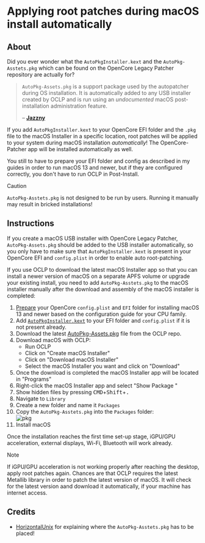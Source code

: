 # Applying root patches during macOS install automatically 

## About

Did you ever wonder what the `AutoPkgInstaller.kext` and the `AutoPkg-Asstets.pkg` which can be found on the OpenCore Legacy Patcher repository are actually for?

> `AutoPkg-Assets.pkg` is a support package used by the autopatcher during OS installation. It is automatically added to any USB installer created by OCLP and is run using an *undocumented* macOS post-installation administration feature.
> 
> – [**Jazzny**](https://forums.macrumors.com/threads/macos-12-monterey-on-unsupported-macs-thread.2299557/page-283?post=31315624#post-31315624)

If you add `AutoPkgInstaller.kext` to your OpenCore EFI folder and the `.pkg` file to the macOS Installer in a specific location, root patches will be applied to your system during macOS installation *automatically*! The OpenCore-Patcher app will be installed automatically as well.

You still to have to prepare your EFI folder and config as described in my guides in order to run macOS 13 and newer, but if they are configured correctly, you don't have to run OCLP in Post-Install.

> [!CAUTION]
> 
> `AutoPkg-Asstets.pkg` is not designed to be run by users. Running it manually may result in bricked installations!

## Instructions
If you create a macOS USB installer with OpenCore Legacy Patcher, `AutoPkg-Assets.pkg` should be added to the USB installer automatically, so you only have to make sure that `AutoPkgInstaller.kext` is present in your OpenCore EFI and `config.plist` in order to enable auto root-patching.

If you use OCLP to download the latest macOS Installer app so that you can install a newer version of macOS on a separate APFS volume or upgrade your existing install, you need to add `AutoPkg-Asstets.pkg` to the macOS installer manually after the download and assembly of the macOS installer is completed:

1. [Prepare](https://github.com/5T33Z0/OC-Little-Translated/tree/main/14_OCLP_Wintel#configuration-guides) your OpenCore `config.plist` and `EFI` folder for installing macOS 13 and newer based on the configuration guide for your CPU family.
2. Add [`AutoPkgInstaller.kext`](https://github.com/dortania/OpenCore-Legacy-Patcher/tree/main/payloads/Kexts/Acidanthera) to your EFI folder and `config.plist` if it is not present already.
3. Download the latest [AutoPkg-Assets.pkg](https://github.com/dortania/OpenCore-Legacy-Patcher/releases) file from the OCLP repo.
4. Download macOS with OCLP:
   - Run OCLP
   - Click on "Create macOS Installer"
   - Click on "Download macOS Installer" 
   - Select the macOS Installer you want and click on "Download"
5. Once the download is completed the macOS Installer app will be located in "Programs"
6. Right-click the macOS Installer app and select "Show Package "
7. Show hidden files by pressing <kbd>CMD</kbd>+<kbd>Shift</kbd>+<kbd>.</kbd>
8. Navigate to `Library` 
9. Create a new folder and name it `Packages`
10. Copy the `AutoPkg-Asstets.pkg` into the `Packages` folder:<br>![pkg](https://github.com/user-attachments/assets/fa8ceb1d-2faa-42cb-9695-c2b23314fde0)
11. Install macOS

Once the installation reaches the first time set-up stage, iGPU/GPU acceleration, external displays, Wi-Fi, Bluetooth will work already.

> [!NOTE]
>
> If iGPU/GPU acceleration is not working properly after reaching the desktop, apply root patches again. Chances are that OCLP requires the latest Metallib library in order to patch the latest version of macOS. It will check for the latest version aand download it automatically, if your machine has internet access. 

## Credits

- [HorizontalUnix](https://github.com/HorizonUnix/PatchSonomaWiFiOnTheFly) for explaining where the `AutoPkg-Asstets.pkg` has to be placed!
